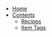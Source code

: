 <!-- _navbar.md -->
* [Home](/)
* [Contents](en_us/readme.md)
  * [Recipes](en_us/recipes/readme.md)
  * [Item Tags](en_us/tags/readme.md)